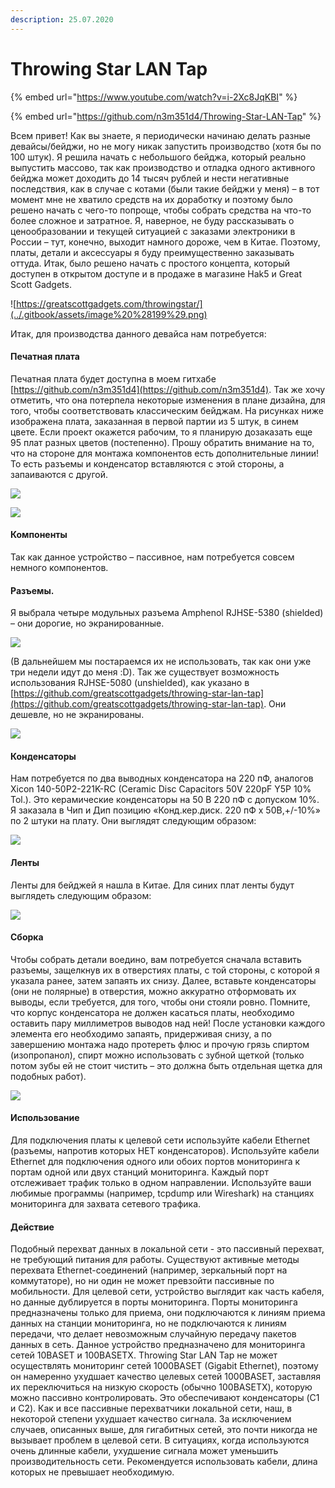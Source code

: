 ```yaml
---
description: 25.07.2020
---
```


# Throwing Star LAN Tap

{% embed url="https://www.youtube.com/watch?v=i-2Xc8JqKBI" %}

{% embed url="https://github.com/n3m351d4/Throwing-Star-LAN-Tap" %}

Всем привет! Как вы знаете, я периодически начинаю делать разные девайсы/бейджи, но не могу никак запустить производство \(хотя бы по 100 штук\). Я решила начать с небольшого бейджа, который реально выпустить массово, так как производство и отладка одного активного бейджа может доходить до 14 тысяч рублей и нести негативные последствия, как в случае с котами \(были такие бейджи у меня\) – в тот момент мне не хватило средств на их доработку и поэтому было решено начать с чего-то попроще, чтобы собрать средства на что-то более сложное и затратное. Я, наверное, не буду рассказывать о ценообразовании и текущей ситуацией с заказами электроники в России – тут, конечно, выходит намного дороже, чем в Китае. Поэтому, платы, детали и аксессуары я буду преимущественно заказывать оттуда. Итак, было решено начать с простого концепта, который доступен в открытом доступе и в продаже в магазине Hak5 и Great Scott Gadgets.

![https://greatscottgadgets.com/throwingstar/](../.gitbook/assets/image%20%28199%29.png)

Итак, для производства данного девайса нам потребуется: 

#### Печатная плата 

Печатная плата будет доступна в моем гитхабе [https://github.com/n3m351d4](https://github.com/n3m351d4). Так же хочу отметить, что она потерпела некоторые изменения в плане дизайна, для того, чтобы соответствовать классическим бейджам. На рисунках ниже изображена плата, заказанная в первой партии из 5 штук, в синем цвете. Если проект окажется рабочим, то я планирую дозаказать еще 95 плат разных цветов \(постепенно\). Прошу обратить внимание на то, что на стороне для монтажа компонентов есть дополнительные линии! То есть разъемы и конденсатор вставляются с этой стороны, а запаиваются с другой.

![](../.gitbook/assets/image%20%28204%29.png)

![](../.gitbook/assets/image%20%28201%29.png)

#### Компоненты

Так как данное устройство – пассивное, нам потребуется совсем немного компонентов. 

#### **Разъемы.**

Я выбрала четыре модульных разъема Amphenol RJHSE-5380 \(shielded\) – они дорогие, но экранированные.

![](../.gitbook/assets/image%20%28206%29.png)

 \(В дальнейшем мы постараемся их не использовать, так как они уже три недели идут до меня :D\). Так же существует возможность использования RJHSE-5080 \(unshielded\), как указано в [https://github.com/greatscottgadgets/throwing-star-lan-tap](https://github.com/greatscottgadgets/throwing-star-lan-tap). Они дешевле, но не экранированы.

![](../.gitbook/assets/image%20%28207%29.png)

#### **Конденсаторы**

Нам потребуется по два выводных конденсатора на 220 пФ, аналогов Xicon 140-50P2-221K-RC \(Ceramic Disc Capacitors 50V 220pF Y5P 10% Tol.\). Это керамические конденсаторы на 50 B 220 пФ с допуском 10%. Я заказала в Чип и Дип позицию «Конд.кер.диск. 220 пФ х 50В,+/-10%» по 2 штуки на плату. Они выглядят следующим образом:

![](../.gitbook/assets/image%20%28202%29.png)

#### **Ленты** 

Ленты для бейджей я нашла в Китае. Для синих плат ленты будут выглядеть следующим образом:

![](../.gitbook/assets/image%20%28203%29.png)

#### **Сборка** 

Чтобы собрать детали воедино, вам потребуется сначала вставить разъемы, защелкнув их в отверстиях платы, с той стороны, с которой я указала ранее, затем запаять их снизу. Далее, вставьте конденсаторы \(они не полярные\) в отверстия, можно аккуратно отформовать их выводы, если требуется, для того, чтобы они стояли ровно. Помните, что корпус конденсатора не должен касаться платы, необходимо оставить пару миллиметров выводов над ней! После установки каждого элемента его необходимо запаять, придерживая снизу, а по завершению монтажа надо протереть флюс и прочую грязь спиртом \(изопропанол\), спирт можно использовать с зубной щеткой \(только потом зубы ей не стоит чистить – это должна быть отдельная щетка для подобных работ\).

![](../.gitbook/assets/image%20%28200%29.png)

#### **Использование** 

Для подключения платы к целевой сети используйте кабели Ethernet \(разъемы, напротив которых НЕТ конденсаторов\). Используйте кабели Ethernet для подключения одного или обоих портов мониторинга к портам одной или двух станций мониторинга. Каждый порт отслеживает трафик только в одном направлении. Используйте ваши любимые программы \(например, tcpdump или Wireshark\) на станциях мониторинга для захвата сетевого трафика. 

#### Действие

Подобный перехват данных в локальной сети - это пассивный перехват, не требующий питания для работы. Существуют активные методы перехвата Ethernet-соединений \(например, зеркальный порт на коммутаторе\), но ни один не может превзойти пассивные по мобильности. Для целевой сети, устройство выглядит как часть кабеля, но данные дублируется в порты мониторинга. Порты мониторинга предназначены только для приема, они подключаются к линиям приема данных на станции мониторинга, но не подключаются к линиям передачи, что делает невозможным случайную передачу пакетов данных в сеть. Данное устройство предназначено для мониторинга сетей 10BASET и 100BASETX. Throwing Star LAN Tap не может осуществлять мониторинг сетей 1000BASET \(Gigabit Ethernet\), поэтому он намеренно ухудшает качество целевых сетей 1000BASET, заставляя их переключиться на низкую скорость \(обычно 100BASETX\), которую можно пассивно контролировать. Это обеспечивают конденсаторы \(C1 и C2\). Как и все пассивные перехватчики локальной сети, наш, в некоторой степени ухудшает качество сигнала. За исключением случаев, описанных выше, для гигабитных сетей, это почти никогда не вызывает проблем в целевой сети. В ситуациях, когда используются очень длинные кабели, ухудшение сигнала может уменьшить производительность сети. Рекомендуется использовать кабели, длина которых не превышает необходимую.

